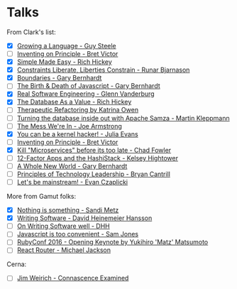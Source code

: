 # Talks
From Clark's list:
- [x] [Growing a Language - Guy Steele](https://www.youtube.com/watch?v=_ahvzDzKdB0)
- [ ] [Inventing on Principle - Bret Victor](https://www.youtube.com/watch?v=PUv66718DII)
- [x] [Simple Made Easy - Rich Hickey](https://www.infoq.com/presentations/Simple-Made-Easy)
- [x] [Constraints Liberate, Liberties Constrain - Runar Bjarnason](https://www.youtube.com/watch?v=GqmsQeSzMdw)
- [x] [Boundaries - Gary Bernhardt](https://www.destroyallsoftware.com/talks/boundaries)
- [ ] [The Birth & Death of Javascript - Gary Bernhardt](https://www.destroyallsoftware.com/talks/the-birth-and-death-of-javascript)
- [x] [Real Software Engineering - Glenn Vanderburg](https://www.youtube.com/watch?v=RhdlBHHimeM)
- [x] [The Database As a Value - Rich Hickey](https://www.infoq.com/presentations/Datomic-Database-Value#)
- [ ] [Therapeutic Refactoring by Katrina Owen](https://www.youtube.com/watch?v=J4dlF0kcThQ)
- [ ] [Turning the database inside out with Apache Samza - Martin Kleppmann](https://www.youtube.com/watch?v=fU9hR3kiOK0)
- [ ] [The Mess We're In - Joe Armstrong](https://www.youtube.com/watch?v=lKXe3HUG2l4)
- [x] [You can be a kernel hacker! - Julia Evans](https://www.youtube.com/watch?v=0IQlpFWTFbM)
- [ ] [Inventing on Principle - Bret Victor](https://vimeo.com/36579366)
- [x] [Kill "Microservices" before its too late - Chad Fowler](https://www.youtube.com/watch?v=-UKEPd2ipEk)
- [ ] [12-Factor Apps and the HashiStack - Kelsey Hightower](https://www.youtube.com/watch?v=NVl9cIiPF80)
- [ ] [A Whole New World - Gary Bernhardt](https://www.destroyallsoftware.com/talks/a-whole-new-world)
- [ ] [Principles of Technology Leadership - Bryan Cantrill](https://www.youtube.com/watch?v=9QMGAtxUlAc)
- [ ] [Let's be mainstream! - Evan Czaplicki](https://www.youtube.com/watch?v=oYk8CKH7OhE)

More from Gamut folks:
- [x] [Nothing is something - Sandi Metz](https://www.youtube.com/watch?v=OMPfEXIlTVE)
- [x] [Writing Software - David Heinemeier Hansson](https://www.youtube.com/watch?v=9LfmrkyP81M)
- [ ] [On Writing Software well - DHH](https://m.signalvnoise.com/on-writing-software-well-aee3780767a6)
- [ ] [Javascript is too convenient - Sam Jones](http://blog.testdouble.com/posts/2018-05-02-javascript-is-too-convenient)
- [ ] [RubyConf 2016 - Opening Keynote by Yukihiro 'Matz' Matsumoto](https://www.youtube.com/watch?v=1l3U1X3z0CE)
- [ ] [React Router - Michael Jackson](https://www.youtube.com/watch?v=GYvoapBSM3c&amp=&feature=youtu.be&amp=&a=)

Cerna:
- [ ] [Jim Weirich - Connascence Examined](https://www.youtube.com/watch?v=22vYwcfQnk8)
